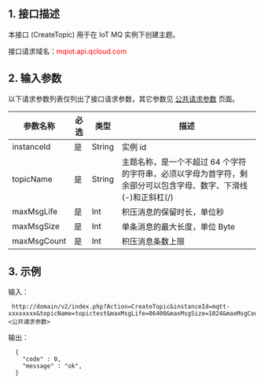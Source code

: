 ## 1. 接口描述

本接口 (CreateTopic) 用于在 IoT MQ 实例下创建主题。

接口请求域名：<font style="color:red">mqiot.api.qcloud.com</font>

## 2. 输入参数

以下请求参数列表仅列出了接口请求参数，其它参数见 [公共请求参数](http://tcecqpoc.fsphere.cn/doc/api/431/5883) 页面。

| 参数名称 | 必选 | 类型 | 描述 |
| --- | --- | --- | --- |
| instanceId | 是 | String | 实例 id |
| topicName | 是 | String | 主题名称，是一个不超过 64 个字符的字符串，必须以字母为首字符，剩余部分可以包含字母、数字、下滑线(-)和正斜杠(/) |
| maxMsgLife | 是 | Int | 积压消息的保留时长，单位秒 |
| maxMsgSize | 是 | Int | 单条消息的最大长度，单位 Byte |
| maxMsgCount | 是 | Int | 积压消息条数上限 |


## 3. 示例

输入：

```
 http://domain/v2/index.php?Action=CreateTopic&instanceId=mqtt-xxxxxxxx&topicName=topictest&maxMsgLife=86400&maxMsgSize=1024&maxMsgCount=10000&<公共请求参数>
```

输出：

```
  {
	"code" : 0,
    "message" : "ok",
  }

```
